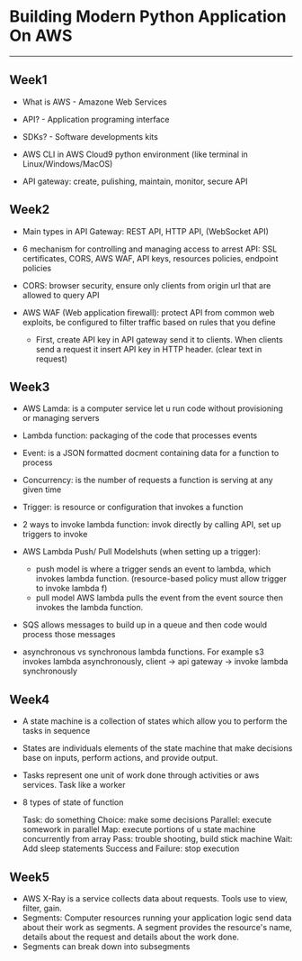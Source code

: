 # Building Modern Python Application On AWS
---

## Week1

* What is AWS - Amazone Web Services

* API? - Application programing interface

* SDKs? - Software developments kits

* AWS CLI in AWS Cloud9 python environment (like terminal in Linux/Windows/MacOS)

* API gateway: create, pulishing, maintain, monitor, secure API

## Week2

* Main types in API Gateway: REST API, HTTP API, (WebSocket API)

* 6 mechanism for controlling and managing access to arrest API: SSL certificates, CORS, AWS WAF, API keys, resources policies, endpoint policies

* CORS: browser security, ensure only clients from origin url that are allowed to query API

* AWS WAF (Web application firewall): protect API from common web exploits, be configured to filter traffic based on rules that you define

    * First, create API key in API gateway send it to clients. When clients send a request it insert API key in HTTP header. (clear text in request)

## Week3

* AWS Lamda: is a computer service let u run code without provisioning or managing servers

* Lambda function: packaging of the code that processes events

* Event: is a JSON formatted docment containing data for a function to process

* Concurrency: is the number of requests a function is serving at any given time

* Trigger: is resource or configuration that invokes a function

* 2 ways to invoke lambda function: invok directly by calling API, set up triggers to invoke 

* AWS Lambda Push/ Pull Modelshuts (when setting up a trigger):
	* push model is where a trigger sends an event to lambda, which invokes lambda function. (resource-based policy must allow trigger to invoke lambda f)
	* pull model AWS lambda pulls the event from the event source then invokes the lambda function.

* SQS allows messages to build up in a queue and then code would process those messages

* asynchronous vs synchronous lambda functions. For example s3 invokes lambda asynchronously, client -> api gateway -> invoke lambda synchronously

## Week4

* A state machine is a collection of states which allow you to perform the tasks in sequence

* States are individuals elements of the state machine that make decisions base on inputs, perform actions, and provide output.

* Tasks represent one unit of work done through activities or aws services. Task like a worker

* 8 types of state of function

	Task: do something
	Choice: make some decisions
	Parallel: execute somework in parallel
	Map: execute portions of u state machine concurrently from array
	Pass: trouble shooting, build stick machine
	Wait: Add sleep statements
	Success and Failure: stop execution

## Week5

* AWS X-Ray is a service collects data about requests. Tools use to view, filter, gain.
* Segments: Computer resources running your application logic send data about their work as segments. A segment provides the resource's name, details about the request and details about the work done.
* Segments can break down into subsegments